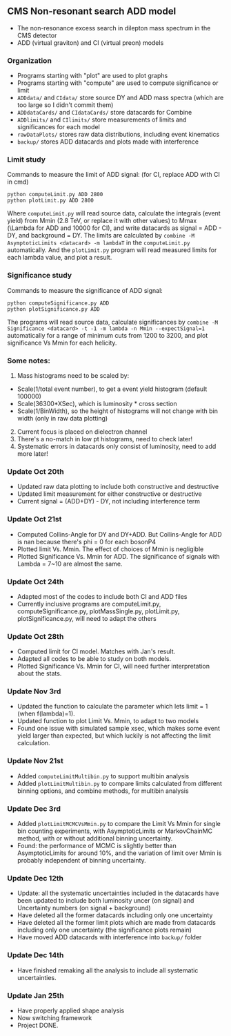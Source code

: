 ## CMS Non-resonant search ADD model
- The non-resonance excess search in dilepton mass spectrum in the CMS detector
- ADD (virtual graviton) and CI (virtual preon) models

### Organization
- Programs starting with "plot" are used to plot graphs
- Programs starting with "compute" are used to compute significance or limit
- `ADDdata/` and `CIdata/` store source DY and ADD mass spectra (which are too large so I didn't commit them)
- `ADDdataCards/` and `CIdataCards/` store datacards for Combine
- `ADDlimits/` and `CIlimits/` store measurements of limits and significances for each model
- `rawDataPlots/` stores raw data distributions, including event kinematics
- `backup/` stores ADD datacards and plots made with interference 

### Limit study
Commands to measure the limit of ADD signal: (for CI, replace ADD with CI in cmd)
```
python computeLimit.py ADD 2800
python plotLimit.py ADD 2800
```
Where `computeLimit.py` will read source data, calculate the integrals (event yield) from Mmin (2.8 TeV, or replace it with other values) to Mmax (\Lambda for ADD and 10000 for CI), and write datacards as signal = ADD - DY, and background = DY. The limits are calculated by `combine -M AsymptoticLimits <datacard> -m lambdaT` in the `computeLimit.py` automatically. And the `plotLimit.py` program will read measured limits for each lambda value, and plot a result.

### Significance study
Commands to measure the significance of ADD signal:
```
python computeSignificance.py ADD
python plotSignificance.py ADD
```
The programs will read source data, calculate significances by `combine -M Significance <datacard> -t -1 -m lambda -n Mmin --expectSignal=1` automatically for a range of minimum cuts from 1200 to 3200, and plot significance Vs Mmin for each helicity.

### Some notes:
1. Mass histograms need to be scaled by:
- Scale(1/total event number), to get a event yield histogram (default 100000)
- Scale(36300\*XSec), which is luminosity \* cross section
- Scale(1/BinWidth), so the height of histograms will not change with bin width (only in raw data plotting)
2. Current focus is placed on dielectron channel
3. There's a no-match in low pt histograms, need to check later!
4. Systematic errors in datacards only consist of luminosity, need to add more later!

### Update Oct 20th
- Updated raw data plotting to include both constructive and destructive
- Updated limit measurement for either constructive or destructive
- Current signal = (ADD+DY) - DY, not including interference term

### Update Oct 21st
- Computed Collins-Angle for DY and DY+ADD. But Collins-Angle for ADD is nan because there's phi = 0 for each bosonP4
- Plotted limit Vs. Mmin. The effect of choices of Mmin is negligible
- Plotted Significance Vs. Mmin for ADD. The significance of signals with Lambda = 7~10 are almost the same.

### Update Oct 24th
- Adapted most of the codes to include both CI and ADD files
- Currently inclusive programs are computeLimit.py, computeSignificance.py, plotMassSingle.py, plotLimit.py, plotSignificance.py, will need to adapt the others

### Update Oct 28th
- Computed limit for CI model. Matches with Jan's result.
- Adapted all codes to be able to study on both models.
- Plotted Significance Vs. Mmin for CI, will need further interpretation about the stats.

### Update Nov 3rd
- Updated the function to calculate the parameter which lets limit = 1 (when f(lambda)=1).
- Updated function to plot Limit Vs. Mmin, to adapt to two models
- Found one issue with simulated sample xsec, which makes some event yield larger than expected, but which luckily is not affecting the limit calculation.

### Update Nov 21st
- Added `computeLimitMultibin.py` to support multibin analysis
- Added `plotLimitMultibin.py` to compare limits calculated from different binning options, and combine methods, for multibin analysis

### Update Dec 3rd
- Added `plotLimitMCMCVsMmin.py` to compare the Limit Vs Mmin for single bin counting experiments, with AsymptoticLimits or MarkovChainMC method, with or without additional binning uncertainty.
- Found: the performance of MCMC is slightly better than AsymptoticLimits for around 10%, and the variation of limit over Mmin is probably independent of binning uncertainty.

### Update Dec 12th
- Update: all the systematic uncertainties included in the datacards have been updated to include both luminosity uncer (on signal) and Uncertainty numbers (on signal + background)
- Have deleted all the former datacards including only one uncertainty
- Have deleted all the former limit plots which are made from datacards including only one uncertainty (the significance plots remain)
- Have moved ADD datacards with interference into `backup/` folder

### Update Dec 14th
- Have finished remaking all the analysis to include all systematic uncertainties.

### Update Jan 25th
- Have properly applied shape analysis
- Now switching framework
- Project DONE.

